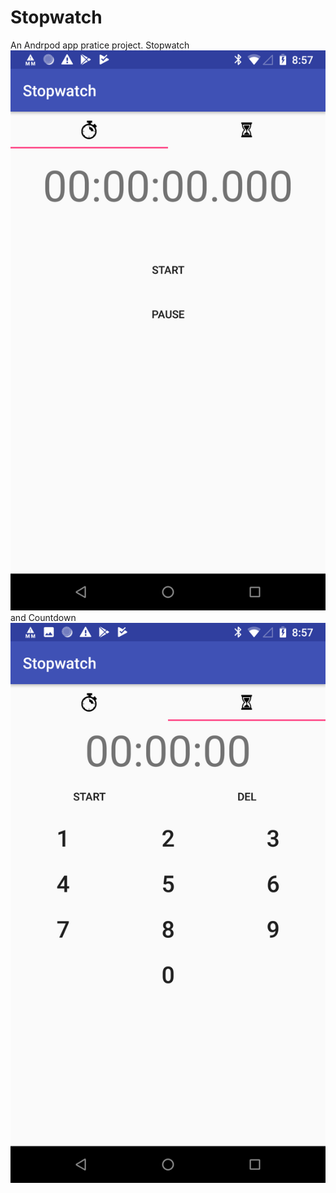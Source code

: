 # Stopwatch
An Andrpod app pratice project.
Stopwatch
![image](https://github.com/kylin0925/Stopwatch/blob/master/Screenshot_20181113-205711.png)
and Countdown
![image](https://github.com/kylin0925/Stopwatch/blob/master/Screenshot_20181113-205714.png)




